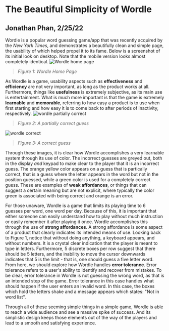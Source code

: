 # The Beautiful Simplicity of Wordle
## Jonathan Phan, 2/25/22
Wordle is a popular word guessing game/app that was recently acquired by the *New York Times*, and demonstrates a beautifully clean and simple page, the usability of which helped propel it to its fame. Below is a screenshot of its initial look on desktop. Note that the mobile version looks almost completely identical. 
![Wordle home page](https://user-images.githubusercontent.com/72906410/155825635-87f0817d-f43f-4332-8fb2-6120b6c17a06.png)
> *Figure 1: Wordle Home Page*

As Wordle is a game, usability aspects such as **effectiveness** and **efficiency** are not very important, as long as the product works at all. Furthermore, things like **usefulness** is extremely subjective, as its main use is entertainment. What is much more important is that the game is extremely **learnable** and **memorable**, referring to how easy a product is to use when first starting and how easy it is to come back to after periods of inactivity, respectively. 
![wordle partially correct](https://user-images.githubusercontent.com/72906410/155827085-373a5552-54d3-4ad3-ab5f-dfc4958018df.png)
> *Figure 2: A partially correct guess*

![wordle correct](https://user-images.githubusercontent.com/72906410/155827091-6fdb077e-a522-44d7-a164-a868049354f8.png)
> *Figure 3: A correct guess*

Through these images, it is clear how Wordle accomplishes a very learnable system through its use of color. The incorrect guesses are greyed out, both in the display *and* keypad to make clear to the player that it is an incorrect guess. The orange yellow color appears on a guess that is partically correct, that is a guess where the letter appears in the word but not in the position guessed, while a green color is used for a completely correct guess. These are examples of **weak affordances**, or things that can suggest a certain meaning but are not explicit, where typically the color green is associated with being correct and orange is an error.

For those unaware, Wordle is a game that limits its playing time to 6 guesses per word, one word per day. Because of this, it is important that either someone can easily understand how to play without much instruction or easily remember it after playing it once. Wordle accomplishes this through the use of **strong affordances**. A strong affordance is some aspect of a product that clearly indicates its intended means of use. Looking back to Figure 1, notice that without doing anything, a keyboard appears, and without numbers. It is a crystal clear indication that the player is meant to type in letters. Furthermore, 5 discrete boxes per row suggest that there should be 5 letters, and the inability to move the cursor downwards indicates that 5 is the limit - that is, one should guess a five letter word. From here, we should explore how Wordle handles **error tolerance**. Error tolerance refers to a user's ability to identify and recover from mistakes. To be clear, error tolerance in Wordle is not guessing the wrong word, as that is an intended step of the game. Error tolerance in this case handles what should happen if the user enters an invalid word. In this case, the boxes which hold the letters shake and a message appears which states: "Not in word list". 

Through all of these seeming simple things in a simple game, Wordle is able to reach a wide audience and see a massive spike of success. And its simplistic design keeps those elements out of the way of the players and lead to a smooth and satisfying experience.

